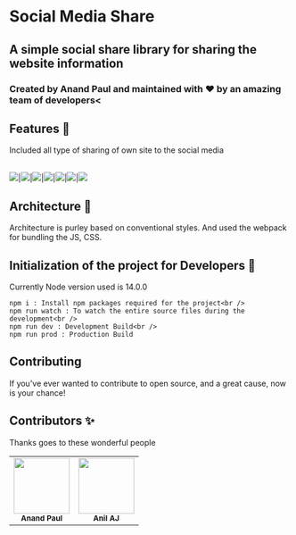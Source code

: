 
# Social Media Share
## A simple social share library for sharing the website information
### Created by Anand Paul and maintained with ❤️ by an amazing team of developers<

## Features 📢

Included all type of sharing of own site to the social media<br /><br />

<img src="https://img.icons8.com/color/48/000000/facebook-new.png"/>|<img src="https://img.icons8.com/color/48/000000/linkedin.png"/>|<img src="https://img.icons8.com/color/48/000000/whatsapp.png"/>|<img src="https://img.icons8.com/color/48/000000/send.png"/>|<img src="https://img.icons8.com/color/48/000000/instagram-new.png"/>|<img src="https://img.icons8.com/color/48/000000/twitter.png"/>|<img src="https://img.icons8.com/color/48/000000/link.png"/>

## Architecture 🔧

Architecture is purley based on conventional styles. And used the webpack for bundling the JS, CSS.

## Initialization of the project for Developers 📖

Currently Node version used is 14.0.0
```
npm i : Install npm packages required for the project<br />
npm run watch : To watch the entire source files during the development<br />
npm run dev : Development Build<br />
npm run prod : Production Build
```
## Contributing
If you've ever wanted to contribute to open source, and a great cause, now is your chance!

## Contributors ✨
Thanks goes to these wonderful people
<table>
    <tr>
        <td align="center">
            <img src="https://avatars3.githubusercontent.com/u/20293629?v=3" width="100px;" alt=""/><br />
            <sub><b>Anand Paul</b></sub>
        </td>
        <td align="center">
            <img src="https://avatars2.githubusercontent.com/u/42103978?v=3" width="100px;" alt=""/><br />
            <sub><b>Anil AJ</b></sub>
        </td>
    </tr>
</table>
